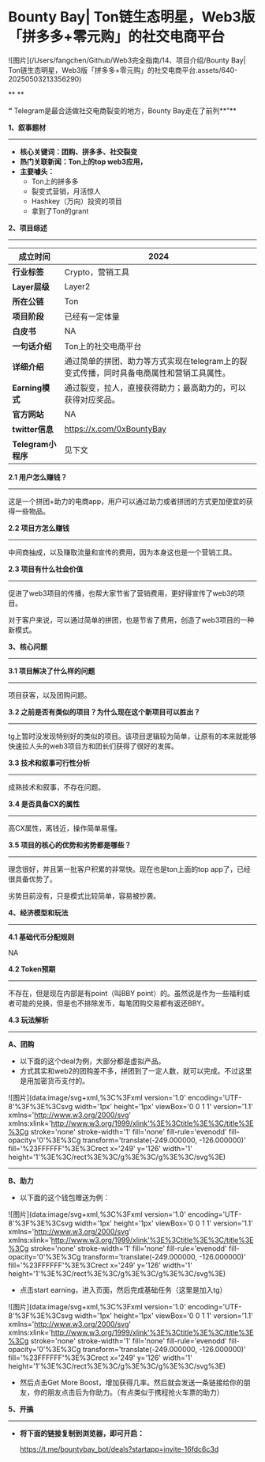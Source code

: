 # Bounty Bay| Ton链生态明星，Web3版「拼多多+零元购」的社交电商平台



![图片](/Users/fangchen/Github/Web3完全指南/14、项目介绍/Bounty Bay| Ton链生态明星，Web3版「拼多多+零元购」的社交电商平台.assets/640-20250503213356290)

**
**

**“** Telegram是最合适做社交电商裂变的地方，Bounty Bay走在了前列**”**











**1、叙事题材**



------



- **核心关键词：团购、拼多多、社交裂变**
- **热门关联新闻：Ton上的top web3应用，**
- **主要噱头：**
	- Ton上的拼多多
	- 裂变式营销，月活惊人
	- Hashkey（万向）投资的项目
	- 拿到了Ton的grant











**2、项目综述**



------



| **成立时间**       | 2024                                                         |
| ------------------ | ------------------------------------------------------------ |
| **行业标签**       | Crypto，营销工具                                             |
| **Layer层级**      | Layer2                                                       |
| **所在公链**       | Ton                                                          |
| **项目阶段**       | 已经有一定体量                                               |
| **白皮书**         | NA                                                           |
| **一句话介绍**     | Ton上的社交电商平台                                          |
| **详细介绍**       | 通过简单的拼团、助力等方式实现在telegram上的裂变式传播，同时具备电商属性和营销工具属性。 |
| **Earning模式**    | 通过裂变，拉人，直接获得助力；最高助力的，可以获得对应奖品。 |
| **官方网站**       | NA                                                           |
| **twitter信息**    | https://x.com/0xBountyBay                                    |
| **Telegram小程序** | 见下文                                                       |





**2.1 用户怎么赚钱？**

------

这是一个拼团+助力的电商app，用户可以通过助力或者拼团的方式更加便宜的获得一些物品。





**2.2 项目方怎么赚钱**

------

中间商抽成，以及赚取流量和宣传的费用，因为本身这也是一个营销工具。





**2.3 项目有什么社会价值**

------

促进了web3项目的传播，也帮大家节省了营销费用，更好得宣传了web3的项目。

对于客户来说，可以通过简单的拼团，也是节省了费用，创造了web3项目的一种新模式。













**3、核心问题**



------



**3.1 项目解决了什么样的问题**

------

项目获客，以及团购问题。





**3.2 之前是否有类似的项目？为什么现在这个新项目可以胜出？**

------

tg上暂时没发现特别好的类似的项目。该项目逻辑较为简单，让原有的本来就能够快速拉人头的web3项目方和团长们获得了很好的发挥。





**3.3 技术和叙事可行性分析**

------

成熟技术和叙事，不存在问题。





**3.4 是否具备CX的属性**

------

高CX属性，离钱近，操作简单易懂。





**3.5 项目的核心的优势和劣势都是哪些？**

------

理念很好，并且第一批客户积累的非常快。现在也是ton上面的top app了，已经很具备优势了。

劣势目前没有，只是模式比较简单，容易被抄袭。













**4、经济模型和玩法**



------



**4.1 基础代币分配规则**

NA





**4.2 Token预期**

------

不存在，但是现在内部是有point（叫BBY point）的。虽然说是作为一些福利或者可能的兑换，但是也不排除发币，每笔团购交易都有返还BBY。





**4.3 玩法解析**

------

**A、团购**

- 以下面的这个deal为例，大部分都是虚拟产品。
- 方式其实和web2的团购差不多，拼团到了一定人数，就可以完成。不过这里是用加密货币支付的。

![图片](data:image/svg+xml,%3C%3Fxml version='1.0' encoding='UTF-8'%3F%3E%3Csvg width='1px' height='1px' viewBox='0 0 1 1' version='1.1' xmlns='http://www.w3.org/2000/svg' xmlns:xlink='http://www.w3.org/1999/xlink'%3E%3Ctitle%3E%3C/title%3E%3Cg stroke='none' stroke-width='1' fill='none' fill-rule='evenodd' fill-opacity='0'%3E%3Cg transform='translate(-249.000000, -126.000000)' fill='%23FFFFFF'%3E%3Crect x='249' y='126' width='1' height='1'%3E%3C/rect%3E%3C/g%3E%3C/g%3E%3C/svg%3E)



------



**B、助力**

- 以下面的这个钱包赠送为例：

![图片](data:image/svg+xml,%3C%3Fxml version='1.0' encoding='UTF-8'%3F%3E%3Csvg width='1px' height='1px' viewBox='0 0 1 1' version='1.1' xmlns='http://www.w3.org/2000/svg' xmlns:xlink='http://www.w3.org/1999/xlink'%3E%3Ctitle%3E%3C/title%3E%3Cg stroke='none' stroke-width='1' fill='none' fill-rule='evenodd' fill-opacity='0'%3E%3Cg transform='translate(-249.000000, -126.000000)' fill='%23FFFFFF'%3E%3Crect x='249' y='126' width='1' height='1'%3E%3C/rect%3E%3C/g%3E%3C/g%3E%3C/svg%3E)

- 点击start earning，进入页面，然后完成基础任务（这里是加入tg）

![图片](data:image/svg+xml,%3C%3Fxml version='1.0' encoding='UTF-8'%3F%3E%3Csvg width='1px' height='1px' viewBox='0 0 1 1' version='1.1' xmlns='http://www.w3.org/2000/svg' xmlns:xlink='http://www.w3.org/1999/xlink'%3E%3Ctitle%3E%3C/title%3E%3Cg stroke='none' stroke-width='1' fill='none' fill-rule='evenodd' fill-opacity='0'%3E%3Cg transform='translate(-249.000000, -126.000000)' fill='%23FFFFFF'%3E%3Crect x='249' y='126' width='1' height='1'%3E%3C/rect%3E%3C/g%3E%3C/g%3E%3C/svg%3E)

- 然后点击Get More Boost，增加获得几率。然后就会发送一条链接给你的朋友，你的朋友点击后为你助力。（有点类似于携程抢火车票的助力）













**5、开搞**



------



- **将下面的链接复制到浏览器，即可开启：**

	https://t.me/bountybay_bot/deals?startapp=invite-16fdc6c3d

	









